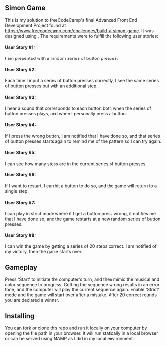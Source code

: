 ## Simon Game

This is my solution to freeCodeCamp's final Advanced Front End Development Project found at https://www.freecodecamp.com/challenges/build-a-simon-game. It was designed using .  The requirements were to fulfill the following user stories:

#### User Story #1:
I am presented with a random series of button presses.

#### User Story #2:
Each time I input a series of button presses correctly, I see the same series of button presses but with an additional step.

#### User Story #3:
I hear a sound that corresponds to each button both when the series of button presses plays, and when I personally press a button.

#### User Story #4:
If I press the wrong button, I am notified that I have done so, and that series of button presses starts again to remind me of the pattern so I can try again.

#### User Story #5:
I can see how many steps are in the current series of button presses.

#### User Story #6:
If I want to restart, I can hit a button to do so, and the game will return to a single step.

#### User Story #7:
I can play in strict mode where if I get a button press wrong, it notifies me that I have done so, and the game restarts at a new random series of button presses.

#### User Story #8:
I can win the game by getting a series of 20 steps correct. I am notified of my victory, then the game starts over.

## Gameplay

Press 'Start' to initiate the computer's turn, and then mimic the musical and color sequence to progress. Getting the sequence wrong results in an error tone, and the computer will play the current sequence again. Enable 'Strict' mode and the game will start over after a mistake. After 20 correct rounds you are declared a winner.


## Installing

You can fork or clone this repo and run it locally on your computer by opening the file path in your browser.  It will run statically in a local browser or can be served using MAMP as I did in my local environment.

